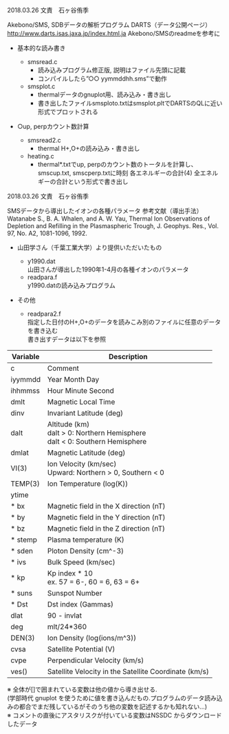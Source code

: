 2018.03.26
文責　石ヶ谷侑季

Akebono/SMS, SDBデータの解析プログラム
DARTS（データ公開ページ）http://www.darts.isas.jaxa.jp/index.html.ja
Akebono/SMSのreadmeを参考に

- 基本的な読み書き
    - smsread.c
        - 読み込みプログラム修正版, 説明はファイル先頭に記載
        - コンパイルしたら”○○ yymmddhh.sms”で動作
    - smsplot.c
        - thermalデータのgnuplot用、読み込み・書き出し
        - 書き出したファイルsmsploto.txtはsmsplot.pltでDARTSのQLに近い形式でプロットされる

- ○up, perpカウント数計算
    - smsread2.c
        - thermal H+,O+の読み込み・書き出し
    - heating.c
        - thermal*.txtでup, perpのカウント数のトータルを計算し、smscup.txt, smscperp.txtに時刻 各エネルギーの合計(4) 全エネルギーの合計という形式で書き出し

2018.03.26 
文責　石ヶ谷侑季

SMSデータから導出したイオンの各種パラメータ
参考文献（導出手法）Watanabe S., B. A. Whalen, and A. W. Yau, Thermal Ion Observations of Depletion and Refilling in the Plasmaspheric Trough, J. Geophys. Res., Vol. 97, No. A2, 1081-1096, 1992.

- 山田学さん（千葉工業大学）より提供いただいたもの
    - y1990.dat  
	山田さんが導出した1990年1-4月の各種イオンのパラメータ
    - readpara.f  
	y1990.datの読み込みプログラム

- その他
    - readpara2.f  
    指定した日付のH+,O+のデータを読みこみ別のファイルに任意のデータを書き込む  
    書き出すデータは以下を参照

| Variable | Description |
| -------- | ----------- |
| c       | Comment     |
| iyymmdd | Year Month Day |
| ihhmmss | Hour Minute Second |
| dmlt    | Magnetic Local Time |
| dinv    | Invariant Latitude (deg) |
| dalt    | Altitude (km) <br> dalt > 0: Northern Hemisphere <br> dalt < 0: Southern Hemisphere |
| dmlat   | Magnetic Latitude (deg) |
| VI(3)   | Ion Velocity (km/sec) <br> Upward: Northern > 0, Southern < 0 |
| TEMP(3) | Ion Temperature (log(K)) |
| ytime   | |
|* bx      | Magnetic field in the X direction (nT) |
|* by      | Magnetic field in the Y direction (nT) |
|* bz      | Magnetic field in the Z direction (nT) |
|* stemp   | Plasma temperature (K) |
|* sden    | Ploton Density (cm^-3) |
|* ivs     | Bulk Speed (km/sec) |
|* kp      | Kp index * 10 <br> ex. 57 = 6-, 60 = 6, 63 = 6+ |
|* suns    | Sunspot Number |
|* Dst     | Dst index (Gammas) |
| dlat    | 90 - invlat |
| deg     | mlt/24*360 |
| DEN(3)  | Ion Density (log(ions/m^3)) |
| cvsa    | Satellite Potential (V) |
| cvpe    | Perpendicular Velocity (km/s) |
| ves()   | Satellite Velocity in the Satellite Coordinate (km/s) |

※ 全体が[]で囲まれている変数は他の値から導き出せる.  
(学部時代 gnuplot を使うために値を書き込んだもの.プログラムのデータ読み込みの都合でまだ残しているがそのうち他の変数を記述するかも知れない…)  
※ コメントの直後にアスタリスクが付いている変数はNSSDC からダウンロードしたデータ

